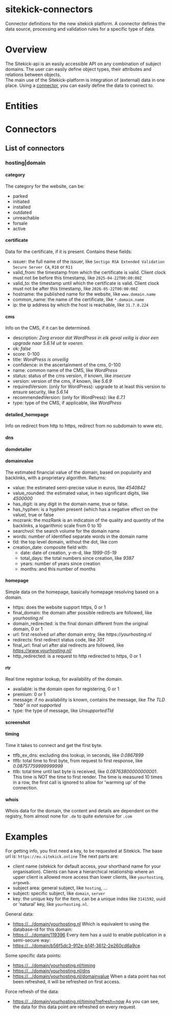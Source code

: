 # sitekick-connectors

Connector definitions for the new sitekick platform. A connector defines the data source, processing and validation
rules for a specific type of data.

# Overview

The Sitekick-api is an easily accessible API on any combination of subject domains. The user can easily define object
types, their attributes and relations between objects.  
The main use of the Sitekick-platform is integration of (external) data in one place. Using a [connector](#connectors),
you can easily define the data to connect to.

# Entities

# Connectors

## List of connectors

### hosting|domain

#### category

The category for the website, can be:

* parked
* initiated
* installed
* outdated
* unreachable
* forsale
* active

#### certificate

Data for the certificate, if it is present. Contains these fields:

* issuer: the full name of the issuer, like `Sectigo RSA Extended Validation Secure Server CA`, `R10` or `R11`
* valid_from: the timestamp from which the certificate is valid. Client clock must not be before this timestamp, like
  `2025-04-22T00:00:00Z`
* valid_to: the timestamp until which the certificate is valid. Client clock must not be after this timestamp, like
  `2026-05-22T00:00:00Z`
* hostname: the published name for the website, like `www.domain.name`
* common_name: the name of the certificate, like `*.domain.name`
* ip: the ip address by which the host is reachable, like `31.7.0.224`

#### cms

Info on the CMS, if it can be determined.

* description: _Zorg ervoor dat WordPress in elk geval veilig is door een upgrade naar 5.6.14 uit te voeren._
* ok: _false_
* score: 0-100
* title: _WordPress is onveilig_
* confidence: in the ascertainment of the cms, 0-100
* name: common name of the CMS, like _WordPress_
* status: status of the cms version, if known, like _insecure_
* version: version of the cms, if known, like _5.6.9_
* requiredVersion: (only for WordPress): upgrade to at least this version to ensure security, like _5.6.14_
* recommendedVersion: (only for WordPress): like _6.7.1_
* type: type of the CMS, if applicable, like _WordPress_

#### detailed_homepage

Info on redirect from http to https, redirect from no subdomain to www etc.

#### dns

#### domdetailer

#### domainvalue
The estimated financial value of the domain, based on popularity and backlinks, with a proprietary algorithm. Returns:
* value: the estimated semi-precise value in euros, like _4540842_
* value_rounded: the estimated value, in two significant digits, like _4500000_
* has_digit: is any digit in the domain name, true or false.
* has_hyphen: is a hyphen present (which has a negative effect on the value), true or false
* mozrank: the mozRank is an indicatoin of the quality and quantity of the backlinks, a logarithmic scale from 0 to 10
* searchvol: the search volume for the domain name
* words: number of identified separate words in the domain name
* tld: the top level domain, without the dot, like _com_
* creation_date: composite field with:
  * date: date of creation, y-m-d, like _1999-05-19_
  * total_days: the total numbers since creation, like _9387_
  * years: number of years since creation
  * months: and this number of months

#### homepage

Simple data on the homepage, basically homepage resolving based on a domain.

* https: does the website support https, 0 or 1
* final_domain: the domain after possible redirects are followed, like _yourhosting.nl_
* domain_redirected: is the final domain different from the original domain, 0 or 1
* url: first resolved url after domain entry, like _https://yourhosting.nl_
* redirects: first redirect status code, like _301_
* final_url: final url after alal redirects are followed, like _https://www.yourhosting.nl/_
* http_redirected: is a request to http redirected to https, 0 or 1

#### rtr

Real time registrar lookup, for availability of the domain.

* available: is the domain open for registering, 0 or 1
* premium: 0 or 1
* message: if no availability is known, contains the message, like _The TLD "bbb" is not supported_
* type: the type of message, like _UnsupportedTld_

#### screenshot

#### timing

Time it takes to connect and get the first byte.

* ttfb_ex_dns: excluding dns lookup, in seconds, like _0.0867899_
* ttfb: total time to first byte, from request to first response, like _0.08757759999999999_
* ttlb: total time until last byte is received, like _0.08763800000000001_. This time is NOT the time to first render.
  The time is measured 10 times in a row, the first call is ignored to allow for 'warming up' of the connection.

#### whois

Whois data for the domain, the content and details are dependent on the registry, from almost none for `.de` to quite
extensive for `.com`

# Examples

For getting info, you first need a key, to be requested at Sitekick.
The base url is: `https://eu.sitekick.online`
The next parts are:

* client name (sitekick for default access, your shorthand name for your organisation). Clients can have a hierarchical
  relationship where an upper client is allowed more access than lower clients, like `yourhosting`, `argeweb`.
* subject area: general subject, like `hosting`, ...
* subject: specific subject, like `domain`, `server`
* key: the unique key for the item, can be a unique index like `3141592`, uuid or 'natural' key, like `yourhosting.nl`.

General data:
* [https://.../domain/yourhosting.nl](https://eu.sitekick.online/yourhosting/hosting/domain/yourhosting.nl)
Which is equivalent to using the database-id for this domain:
* [https://.../domain/119396](https://eu.sitekick.online/yourhosting/hosting/domain/119396)
Every item has a uuid to enable publication in a semi-secure way:
* [https://.../domain/b56f5dc3-912e-b14f-3612-2e260cd6a9ce](https://eu.sitekick.online/yourhosting/hosting/domain/b56f5dc3-912e-b14f-3612-2e260cd6a9ce)

Some specific data points:
* [https://.../domain/yourhosting.nl/timing](https://eu.sitekick.online/yourhosting/hosting/domain/yourhosting.nl/timing)
* [https://.../domain/yourhosting.nl/dns](https://eu.sitekick.online/yourhosting/hosting/domain/yourhosting.nl/dns)
* [https://.../domain/yourhosting.nl/domainvalue](https://eu.sitekick.online/yourhosting/hosting/domain/yourhosting.nl/domainvalue)
  When a data point has not been refreshed, it will be refreshed on first access.

Force refresh of the data:
* [https://.../domain/yourhosting.nl/timing?refresh=now](https://eu.sitekick.online/yourhosting/hosting/domain/yourhosting.nl/timing?refresh=now)
  As you can see, the data for this data point are refreshed on every request.
